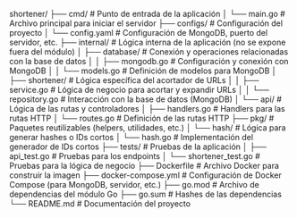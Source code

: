 shortener/
├── cmd/                  # Punto de entrada de la aplicación
│   └── main.go           # Archivo principal para iniciar el servidor
├── configs/              # Configuración del proyecto
│   └── config.yaml       # Configuración de MongoDB, puerto del servidor, etc.
├── internal/             # Lógica interna de la aplicación (no se expone fuera del módulo)
│   ├── database/         # Conexión y operaciones relacionadas con la base de datos
│   │   ├── mongodb.go    # Configuración y conexión con MongoDB
│   │   └── models.go     # Definición de modelos para MongoDB
│   ├── shortener/        # Lógica específica del acortador de URLs
│   │   ├── service.go    # Lógica de negocio para acortar y expandir URLs
│   │   └── repository.go # Interacción con la base de datos (MongoDB)
│   └── api/              # Lógica de las rutas y controladores
│       ├── handlers.go   # Handlers para las rutas HTTP
│       └── routes.go     # Definición de las rutas HTTP
├── pkg/                  # Paquetes reutilizables (helpers, utilidades, etc.)
│   └── hash/             # Lógica para generar hashes o IDs cortos
│       └── hash.go       # Implementación del generador de IDs cortos
├── tests/                # Pruebas de la aplicación
│   ├── api_test.go       # Pruebas para los endpoints
│   └── shortener_test.go # Pruebas para la lógica de negocio
├── Dockerfile            # Archivo Docker para construir la imagen
├── docker-compose.yml    # Configuración de Docker Compose (para MongoDB, servidor, etc.)
├── go.mod                # Archivo de dependencias del módulo Go
├── go.sum                # Hashes de las dependencias
└── README.md             # Documentación del proyecto
